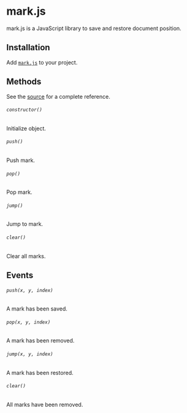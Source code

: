 # mark.js

mark.js is a JavaScript library to save and restore document position.

## Installation

Add [`mark.js`](src/mark.js) to your project.

## Methods

See the [source](src/mark.js) for a complete reference.

###### `constructor()`

Initialize object.

###### `push()`

Push mark.

###### `pop()`

Pop mark.

###### `jump()`

Jump to mark.

###### `clear()`

Clear all marks.

## Events

###### `push(x, y, index)`

A mark has been saved.

###### `pop(x, y, index)`

A mark has been removed.

###### `jump(x, y, index)`

A mark has been restored.

###### `clear()`

All marks have been removed.
